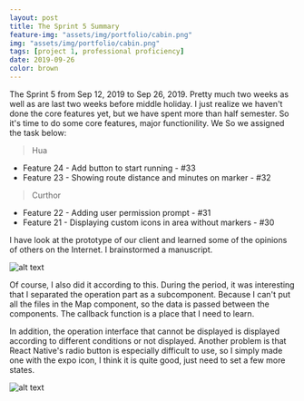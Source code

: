 ```yaml
---
layout: post
title: The Sprint 5 Summary
feature-img: "assets/img/portfolio/cabin.png"
img: "assets/img/portfolio/cabin.png"
tags: [project 1, professional proficiency]
date: 2019-09-26
color: brown
---
```


The Sprint 5 from Sep 12, 2019 to Sep 26, 2019. Pretty much two weeks as well as are last two weeks before middle holiday. I just realize we haven't done the core features yet, but we have spent more than half semester. So it's time to do some core features, major functionility. We  So we assigned the task below:

> Hua

* Feature 24 - Add button to start running - #33 
* Feature 23 - Showing route distance and minutes on marker - #32 

> Curthor

* Feature 22 - Adding user permission prompt - #31 
* Feature 21 - Displaying custom icons in area without markers - #30

I have look at the prototype of our client and learned some of the opinions of others on the Internet. I brainstormed a manuscript.

![alt text](https://github.com/aemooooon/app/blob/master/assets/img/p/048.png?raw=true "brainstorme manuscript")

Of course, I also did it according to this. During the period, it was interesting that I separated the operation part as a subcomponent. Because I can't put all the files in the Map component, so the data is passed between the components. The callback function is a place that I need to learn. 

In addition, the operation interface that cannot be displayed is displayed according to different conditions or not displayed. Another problem is that React Native's radio button is especially difficult to use, so I simply made one with the expo icon, I think it is quite good, just need to set a few more states.

![alt text](https://github.com/aemooooon/app/blob/master/assets/img/p/046.png?raw=true "finished screenshot")

